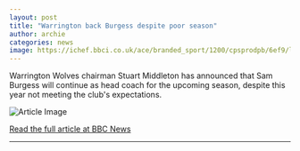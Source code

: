 ```yaml
---
layout: post
title: "Warrington back Burgess despite poor season"
author: archie
categories: news
image: https://ichef.bbci.co.uk/ace/branded_sport/1200/cpsprodpb/6ef9/live/8a14aa30-881b-11f0-9c95-4f9ad5a1a24f.jpg
---
```

Warrington Wolves chairman Stuart Middleton has announced that Sam Burgess will continue as head coach for the upcoming season, despite this year not meeting the club's expectations.

![Article Image](https://ichef.bbci.co.uk/ace/branded_sport/1200/cpsprodpb/6ef9/live/8a14aa30-881b-11f0-9c95-4f9ad5a1a24f.jpg)

[Read the full article at BBC News](https://www.bbc.com/sport/rugby-league/articles/cvgvgp7yg1qo?at_medium=RSS&at_campaign=rss)

---
